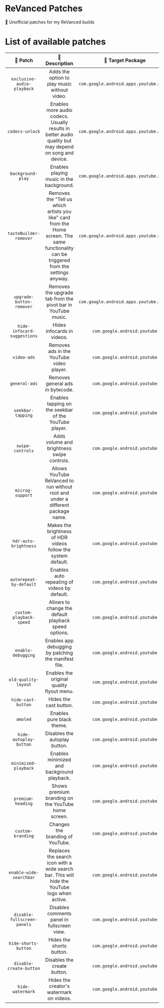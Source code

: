 # ReVanced Patches

🧩 Unofficial patches for my ReVanced builds

# List of available patches

| 💊 Patch | 📜 Description | 🎯 Target Package | 🏹 Target Version |
|:--------:|:--------------:|:-----------------:|:-----------------:|
| `exclusive-audio-playback` | Adds the option to play music without video. | `com.google.android.apps.youtube.music` | 5.03.50 |
| `codecs-unlock` | Enables more audio codecs. Usually results in better audio quality but may depend on song and device. | `com.google.android.apps.youtube.music` | 5.03.50 |
| `background-play` | Enables playing music in the background. | `com.google.android.apps.youtube.music` | 5.03.50 |
| `tasteBuilder-remover` | Removes the "Tell us which artists you like" card from the Home screen. The same functionality can be triggered from the settings anyway. | `com.google.android.apps.youtube.music` | 5.03.50 |
| `upgrade-button-remover` | Removes the upgrade tab from the pivot bar in YouTube music. | `com.google.android.apps.youtube.music` | 5.03.50 |
| `hide-infocard-suggestions` | Hides infocards in videos. | `com.google.android.youtube` | 17.26.35 |
| `video-ads` | Removes ads in the YouTube video player. | `com.google.android.youtube` | 17.26.35 |
| `general-ads` | Removes general ads in bytecode. | `com.google.android.youtube` | 17.26.35 |
| `seekbar-tapping` | Enables tapping on the seekbar of the YouTube player. | `com.google.android.youtube` | 17.26.35 |
| `swipe-controls` | Adds volume and brightness swipe controls. | `com.google.android.youtube` | 17.26.35 |
| `microg-support` | Allows YouTube ReVanced to run without root and under a different package name. | `com.google.android.youtube` | 17.26.35 |
| `hdr-auto-brightness` | Makes the brightness of HDR videos follow the system default. | `com.google.android.youtube` | 17.26.35 |
| `autorepeat-by-default` | Enables auto repeating of videos by default. | `com.google.android.youtube` | 17.26.35 |
| `custom-playback-speed` | Allows to change the default playback speed options. | `com.google.android.youtube` | 17.26.35 |
| `enable-debugging` | Enables app debugging by patching the manifest file. | `com.google.android.youtube` | all |
| `old-quality-layout` | Enables the original quality flyout menu. | `com.google.android.youtube` | 17.26.35 |
| `hide-cast-button` | Hides the cast button. | `com.google.android.youtube` | all |
| `amoled` | Enables pure black theme. | `com.google.android.youtube` | 17.26.35 |
| `hide-autoplay-button` | Disables the autoplay button. | `com.google.android.youtube` | 17.26.35 |
| `minimized-playback` | Enables minimized and background playback. | `com.google.android.youtube` | 17.26.35 |
| `premium-heading` | Shows premium branding on the YouTube home screen. | `com.google.android.youtube` | all |
| `custom-branding` | Changes the branding of YouTube. | `com.google.android.youtube` | all |
| `enable-wide-searchbar` | Replaces the search icon with a wide search bar. This will hide the YouTube logo when active. | `com.google.android.youtube` | 17.26.35 |
| `disable-fullscreen-panels` | Disables comments panel in fullscreen view. | `com.google.android.youtube` | 17.26.35 |
| `hide-shorts-button` | Hides the shorts button. | `com.google.android.youtube` | 17.26.35 |
| `disable-create-button` | Disables the create button. | `com.google.android.youtube` | 17.26.35 |
| `hide-watermark` | Hides the creator's watermark on videos. | `com.google.android.youtube` | 17.26.35 |

